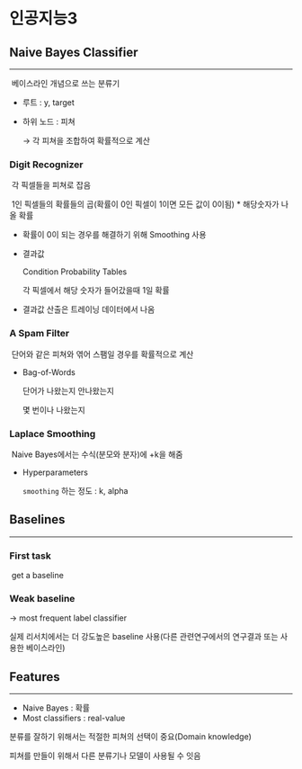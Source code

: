 # 인공지능3



## Naive Bayes Classifier

________

​	베이스라인 개념으로 쓰는 분류기

- 루트 : y, target

- 하위 노드 : 피쳐

  → 각 피쳐을 조합하여 확률적으로 계산

### Digit Recognizer

​	각 픽셀들을 피쳐로 잡음

​	1인 픽셀들의 확률들의 곱(확률이 0인 픽셀이 1이면 모든 값이 0이됨) * 해당숫자가 나올 확률

- 확률이 0이 되는 경우를 해결하기 위해 Smoothing 사용

- 결과값

  Condition Probability Tables

  각 픽셀에서 해당 숫자가 들어갔을때 1일 확률

- 결과값 산출은 트레이닝 데이터에서 나옴

### A Spam Filter

​	단어와 같은 피쳐와 엮어 스팸일 경우를 확률적으로 계산

- Bag-of-Words

  단어가 나왔는지 안나왔는지

  몇 번이나 나왔는지

### Laplace Smoothing

​	Naive Bayes에서는 수식(분모와 분자)에 +k을 해줌

- Hyperparameters

  `smoothing` 하는 정도 : k, alpha

## 

## Baselines

____________

### First task

​	get a baseline

### Weak baseline

 → most frequent label classifier



실제 리서치에서는 더 강도높은 baseline 사용(다른 관련연구에서의 연구결과 또는 사용한 베이스라인)



## Features

___________

- Naive Bayes : 확률
- Most classifiers : real-value

분류를 잘하기 위해서는 적절한 피쳐의 선택이 중요(Domain knowledge)

피쳐를 만들이 위해서 다른 분류기나 모델이 사용될 수 잇음